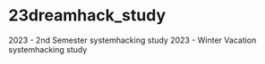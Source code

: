 # 23dreamhack_study

2023 - 2nd Semester systemhacking study 
2023 - Winter Vacation systemhacking study
